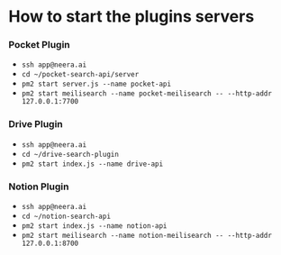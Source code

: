 # How to start the plugins servers



### Pocket Plugin

* `ssh app@neera.ai`
* `cd ~/pocket-search-api/server`
* `pm2 start server.js --name pocket-api`
* `pm2 start meilisearch --name pocket-meilisearch -- --http-addr 127.0.0.1:7700`

### Drive Plugin

* `ssh app@neera.ai`
* `cd ~/drive-search-plugin`
* `pm2 start index.js --name drive-api`

### Notion Plugin

* `ssh app@neera.ai`
* `cd ~/notion-search-api`
* `pm2 start index.js --name notion-api`
* `pm2 start meilisearch --name notion-meilisearch -- --http-addr 127.0.0.1:8700`

